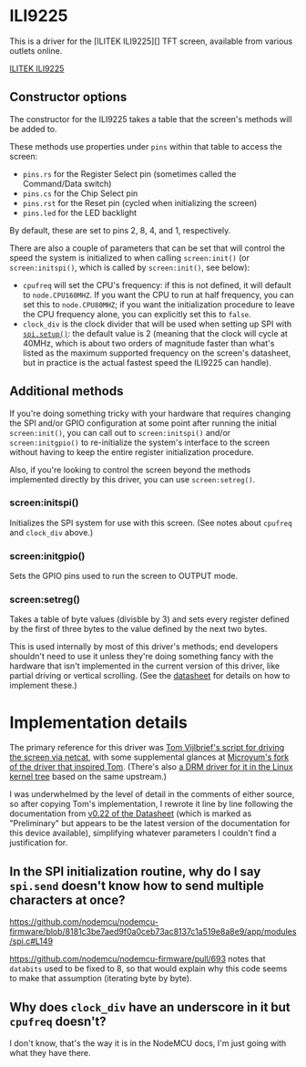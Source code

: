 # ILI9225

This is a driver for the [ILITEK ILI9225][] TFT screen, available from various outlets online.

[ILITEK ILI9225](http://www.ilitek.com/page/about/index.aspx?kind=27)

## Constructor options

The constructor for the ILI9225 takes a table that the screen's methods will be added to.

These methods use properties under `pins` within that table to access the screen:

- `pins.rs` for the Register Select pin (sometimes called the Command/Data switch)
- `pins.cs` for the Chip Select pin
- `pins.rst` for the Reset pin (cycled when initializing the screen)
- `pins.led` for the LED backlight

By default, these are set to pins 2, 8, 4, and 1, respectively.

There are also a couple of parameters that can be set that will control the speed the system is initialized to when calling `screen:init()` (or `screen:initspi()`, which is called by `screen:init()`, see below):

- `cpufreq` will set the CPU's frequency: if this is not defined, it will default to `node.CPU160MHZ`. If you want the CPU to run at half frequency, you can set this to `node.CPU80MHZ`; if you want the initialization procedure to leave the CPU frequency alone, you can explicitly set this to `false`.
- `clock_div` is the clock divider that will be used when setting up SPI with [`spi.setup()`][spisetup]: the default value is 2 (meaning that the clock will cycle at 40MHz, which is about two orders of magnitude faster than what's listed as the maximum supported frequency on the screen's datasheet, but in practice is the actual fastest speed the ILI9225 can handle).

[spisetup]: https://nodemcu.readthedocs.io/en/master/en/modules/spi/#spisetup

## Additional methods

If you're doing something tricky with your hardware that requires changing the SPI and/or GPIO configuration at some point after running the initial `screen:init()`, you can call out to `screen:initspi()` and/or `screen:initgpio()` to re-initialize the system's interface to the screen without having to keep the entire register initialization procedure.

Also, if you're looking to control the screen beyond the methods implemented directly by this driver, you can use `screen:setreg()`.

### screen:initspi()

Initializes the SPI system for use with this screen. (See notes about `cpufreq` and `clock_div` above.)

### screen:initgpio()

Sets the GPIO pins used to run the screen to OUTPUT mode.

### screen:setreg()

Takes a table of byte values (divisble by 3) and sets every register defined by the first of three bytes to the value defined by the next two bytes.

This is used internally by most of this driver's methods; end developers shouldn't need to use it unless they're doing something fancy with the hardware that isn't implemented in the current version of this driver, like partial driving or vertical scrolling. (See the [datasheet][] for details on how to implement these.)

# Implementation details

The primary reference for this driver was [Tom Vijlbrief's script for driving the screen via netcat][tomtor], with some supplemental glances at [Microyum's fork of the driver that inspired Tom][microyum]. (There's also [a DRM driver for it in the Linux kernel tree][linux] based on the same upstream.)

[tomtor]: https://github.com/tomtor/ESP-8266/blob/master/tft565.lua
[microyum]: https://github.com/microyumcc/TFT_ILI9225_SPI
[linux]: https://github.com/torvalds/linux/blob/master/drivers/gpu/drm/tinydrm/ili9225.c

I was underwhelmed by the level of detail in the comments of either source, so after copying Tom's implementation, I rewrote it line by line following the documentation from [v0.22 of the Datasheet][datasheet] (which is marked as "Preliminary" but appears to be the latest version of the documentation for this device available), simplifying whatever parameters I couldn't find a justification for.

[datasheet]: https://www.displayfuture.com/Display/datasheet/controller/ILI9225.pdf

## In the SPI initialization routine, why do I say `spi.send` doesn't know how to send multiple characters at once?

https://github.com/nodemcu/nodemcu-firmware/blob/8181c3be7aed9f0a0ceb73ac8137c1a519e8a8e9/app/modules/spi.c#L149

https://github.com/nodemcu/nodemcu-firmware/pull/693 notes that `databits` used to be fixed to 8, so that would explain why this code seems to make that assumption (iterating byte by byte).

## Why does `clock_div` have an underscore in it but `cpufreq` doesn't?

I don't know, that's the way it is in the NodeMCU docs, I'm just going with what they have there.
